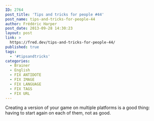 ```yaml
---
ID: 2764
post_title: 'Tips and tricks for people #44'
post_name: tips-and-tricks-for-people-44
author: Frédéric Harper
post_date: 2013-09-28 14:30:23
layout: post
link: >
  https://fred.dev/tips-and-tricks-for-people-44/
published: true
tags:
  - '#tipsandtricks'
categories:
  - Brainer
  - English
  - FIX ANTIDOTE
  - FIX IMAGE
  - FIX LANGUAGE
  - FIX TAGS
  - FIX URL
---
```

<p>Creating a version of your game on multiple platforms is a good thing: having to start again on each of them, not as good.</p> 